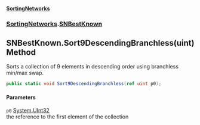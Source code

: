 #### [SortingNetworks](index.md 'index')
### [SortingNetworks](SortingNetworks.md 'SortingNetworks').[SNBestKnown](SortingNetworks_SNBestKnown.md 'SortingNetworks.SNBestKnown')
## SNBestKnown.Sort9DescendingBranchless(uint) Method
Sorts a collection of 9 elements in descending order using branchless min/max swap.  
```csharp
public static void Sort9DescendingBranchless(ref uint p0);
```
#### Parameters
<a name='SortingNetworks_SNBestKnown_Sort9DescendingBranchless(uint)_p0'></a>
`p0` [System.UInt32](https://docs.microsoft.com/en-us/dotnet/api/System.UInt32 'System.UInt32')  
the reference to the first element of the collection
  
